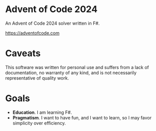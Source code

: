 # Advent of Code 2024

An Advent of Code 2024 solver written in F#.

https://adventofcode.com

# Caveats

This software was written for personal use and suffers from a lack of documentation, no warranty of any kind, and is not necessarily representative of quality work.

# Goals

- **Education**. I am learning F#.
- **Pragmatism**. I want to have fun, and I want to learn, so I may favor simplicity over efficiency.
